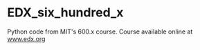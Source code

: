 EDX_six_hundred_x
=================

Python code from MIT's 600.x course. Course available online at www.edx.org
